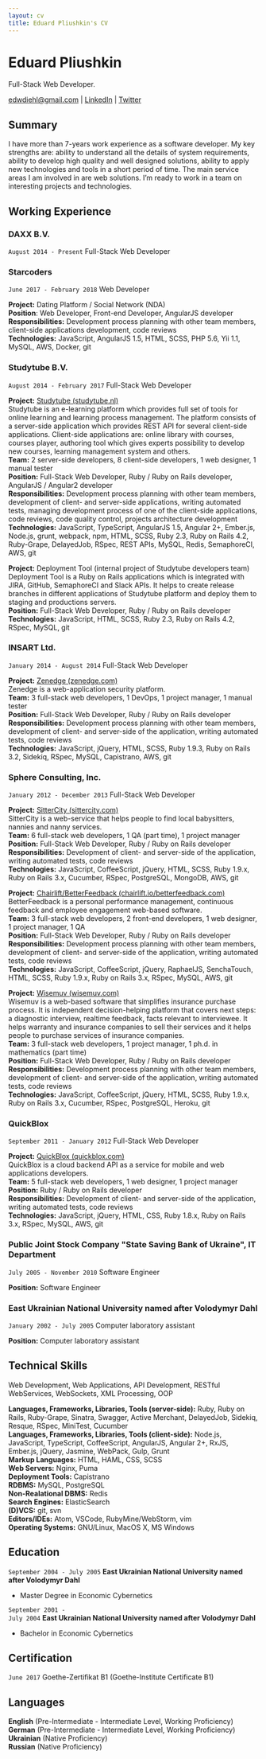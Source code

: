 ```yaml
---
layout: cv
title: Eduard Pliushkin's CV
---
```

# Eduard Pliushkin
Full-Stack Web Developer.

<div id="webaddress">
  <a href="mailto:edwdiehl@gmail.com">edwdiehl@gmail.com</a>
 | <a href="https://www.linkedin.com/in/eduard-pliushkin-12551994/" target="_blank">LinkedIn</a>
 | <a href="https://twitter.com/EdwardDiehl/" target="_blank">Twitter</a>
</div>

## Summary

I have more than 7-years work experience as a software developer. My key strengths are: ability to understand all the details of system requirements, ability to develop high quality and well designed solutions, ability to apply new technologies and tools in a short period of time. The main service areas I am involved in are web solutions. I’m ready to work in a team on interesting projects and technologies.

## Working Experience

### DAXX B.V.
`August 2014 - Present`
Full-Stack Web Developer

### Starcoders
`June 2017 - February 2018`
Web Developer

__Project:__ Dating Platform / Social Network (NDA)<br>
__Position__: Web Developer, Front-end Developer, AngularJS developer<br>
__Responsibilities:__ Development process planning with other team members, client-side applications development, code reviews<br>
__Technologies:__ JavaScript, AngularJS 1.5, HTML, SCSS, PHP 5.6, Yii 1.1, MySQL, AWS, Docker, git<br>

### Studytube B.V.
`August 2014 - February 2017`
Full-Stack Web Developer

__Project:__ [Studytube (studytube.nl)](https://www.studytube.nl/)<br>
Studytube is an e-learning platform which provides full set of tools for online learning and learning process management. The platform consists of a server-side application which provides REST API for several client-side applications. Client-side applications are: online library with courses, courses player, authoring tool which gives experts possibility to develop new courses, learning management system and others.<br>
__Team:__ 2 server-side developers, 8 client-side developers, 1 web designer, 1 manual tester<br>
__Position:__ Full-Stack Web Developer, Ruby / Ruby on Rails developer, AngularJS / Angular2 developer<br>
__Responsibilities:__ Development process planning with other team members, development of client- and server-side applications, writing automated tests, managing development process of one of the client-side applications, code reviews, code quality control, projects architecture development<br>
__Technologies:__ JavaScript, TypeScript, AngularJS 1.5, Angular 2+, Ember.js, Node.js, grunt, webpack, npm, HTML, SCSS, Ruby 2.3, Ruby on Rails 4.2, Ruby-Grape, DelayedJob, RSpec, REST APIs, MySQL, Redis, SemaphoreCI, AWS, git

__Project:__ Deployment Tool (internal project of Studytube developers team)<br>
Deployment Tool is a Ruby on Rails applications which is integrated with JIRA, GitHub, SemaphoreCI and Slack APIs. It helps to create release branches in different applications of Studytube platform and deploy them to staging and productions servers.<br>
__Position:__ Full-Stack Web Developer, Ruby / Ruby on Rails developer<br>
__Technologies:__ JavaScript, HTML, SCSS, Ruby 2.3, Ruby on Rails 4.2, RSpec, MySQL, git

### INSART Ltd.
`January 2014 - August 2014`
Full-Stack Web Developer

__Project:__ [Zenedge (zenedge.com)](https://www.zenedge.com/)<br>
Zenedge is a web-application security platform.<br>
__Team:__ 3 full-stack web developers, 1 DevOps, 1 project manager, 1 manual tester<br>
__Position:__ Full-Stack Web Developer, Ruby / Ruby on Rails developer<br>
__Responsibilities:__ Development process planning with other team members, development of client- and server-side of the application, writing automated tests, code reviews<br>
__Technologies:__ JavaScript, jQuery, HTML, SCSS, Ruby 1.9.3, Ruby on Rails 3.2, Sidekiq, RSpec, MySQL, Capistrano, AWS, git

### Sphere Consulting, Inc.
`January 2012 - December 2013`
Full-Stack Web Developer

__Project:__ [SitterCity (sittercity.com)](https://www.sittercity.com/)<br>
SitterCity is a web-service that helps people to find local babysitters, nannies and nanny services.<br>
__Team:__ 6 full-stack web developers, 1 QA (part time), 1 project manager<br>
__Position:__ Full-Stack Web Developer, Ruby / Ruby on Rails developer<br>
__Responsibilities:__ Development of client- and server-side of the application, writing automated tests, code reviews<br>
__Technologies:__ JavaScript, CoffeeScript, jQuery, HTML, SCSS, Ruby 1.9.x, Ruby on Rails 3.x, Cucumber, RSpec, PostgreSQL, MongoDB, AWS, git

__Project:__ [Chairlift/BetterFeedback (chairlift.io/betterfeedback.com)](https://chairlift.io/)<br>
BetterFeedback is a personal performance management, continuous feedback and employee engagement web-based software.<br>
__Team:__ 3 full-stack web developers, 2 front-end developers, 1 web designer, 1 project manager, 1 QA<br>
__Position:__ Full-Stack Web Developer, Ruby / Ruby on Rails developer<br>
__Responsibilities:__ Development process planning with other team members, development of client- and server-side of the application, writing automated tests, code reviews<br>
__Technologies:__ JavaScript, CoffeeScript, jQuery, RaphaelJS, SenchaTouch, HTML, SCSS, Ruby 1.9.x, Ruby on Rails 3.x, RSpec, MySQL, AWS, git

__Project:__ [Wisemuv (wisemuv.com)](https://www.wisemuv.com/)<br>
Wisemuv is a web-based software that simplifies insurance purchase process. It is independent decision-helping platform that covers next steps: a diagnostic interview, realtime feedback, facts relevant to interviewee. It helps warranty and insurance companies to sell their services and it helps people to purchase services of insurance companies.<br>
__Team:__ 3 full-stack web developers, 1 project manager, 1 ph.d. in mathematics (part time)<br>
__Position:__ Full-Stack Web Developer, Ruby / Ruby on Rails developer<br>
__Responsibilities:__ Development process planning with other team members, development of client- and server-side of the application, writing automated tests, code reviews<br>
__Technologies:__ JavaScript, CoffeeScript, jQuery, HTML, SCSS, Ruby 1.9.x, Ruby on Rails 3.x, Cucumber, RSpec, PostgreSQL, Heroku, git

### QuickBlox
`September 2011 - January 2012`
Full-Stack Web Developer

__Project:__ [QuickBlox (quickblox.com)](https://quickblox.com/)<br>
QuickBlox is a cloud backend API as a service for mobile and web applications developers.<br>
__Team:__ 5 full-stack web developers, 1 web designer, 1 project manager<br>
__Position:__ Ruby / Ruby on Rails developer<br>
__Responsibilities:__ Development of client- and server-side of the application, writing automated tests, code reviews<br>
__Technologies:__ JavaScript, jQuery, HTML, CSS, Ruby 1.8.x, Ruby on Rails 3.x, RSpec, MySQL, AWS, git

### Public Joint Stock Company "State Saving Bank of Ukraine", IT Department
`July 2005 - November 2010`
Software Engineer

__Position:__ Software Engineer

### East Ukrainian National University named after Volodymyr Dahl
`January 2002 - July 2005`
Computer laboratory assistant

__Position:__ Computer laboratory assistant

## Technical Skills

Web Development, Web Applications, API Development, RESTful WebServices, WebSockets, XML Processing, OOP

__Languages, Frameworks, Libraries, Tools (server-side):__ Ruby, Ruby on Rails, Ruby-Grape, Sinatra, Swagger, Active Merchant, DelayedJob, Sidekiq, Resque, RSpec, MiniTest, Cucumber<br>
__Languages, Frameworks, Libraries, Tools (client-side):__ Node.js, JavaScript, TypeScript, CoffeeScript, AngularJS, Angular 2+, RxJS, Ember.js, jQuery, Jasmine, WebPack, Gulp, Grunt<br>
__Markup Languages:__ HTML, HAML, CSS, SCSS<br>
__Web Servers:__ Nginx, Puma<br>
__Deployment Tools:__ Capistrano<br>
__RDBMS:__ MySQL, PostgreSQL<br>
__Non-Realational DBMS:__ Redis<br>
__Search Engines:__ ElasticSearch<br>
__(D)VCS:__ git, svn<br>
__Editors/IDEs:__ Atom, VSCode, RubyMine/WebStorm, vim<br>
__Operating Systems:__ GNU/Linux, MacOS X, MS Windows<br>

## Education

`September 2004 - July 2005`
__East Ukrainian National University named after Volodymyr Dahl__

- Master Degree in Economic Cybernetics

`September 2001 -`<br>
`July 2004`
__East Ukrainian National University named after Volodymyr Dahl__

- Bachelor in Economic Cybernetics

## Certification
`June 2017`
Goethe-Zertifikat B1 (Goethe-Institute Certificate B1)

## Languages
__English__ (Pre-Intermediate - Intermediate Level, Working Proficiency)<br>
__German__ (Pre-Intermediate - Intermediate Level, Working Proficiency)<br>
__Ukrainian__ (Native Proficiency)<br>
__Russian__ (Native Proficiency)<br>

<!-- ### Footer

Last updated: May 2013 -->
